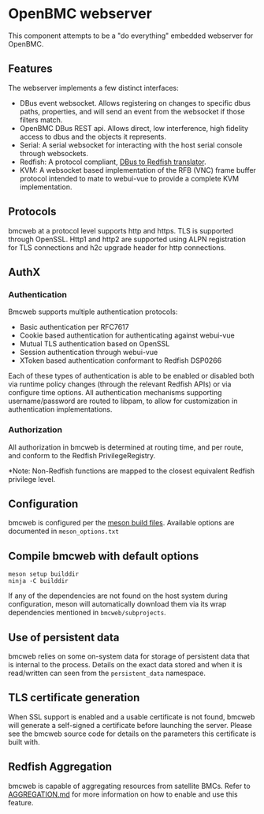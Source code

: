 # OpenBMC webserver

This component attempts to be a "do everything" embedded webserver for OpenBMC.

## Features

The webserver implements a few distinct interfaces:

- DBus event websocket. Allows registering on changes to specific dbus paths,
  properties, and will send an event from the websocket if those filters match.
- OpenBMC DBus REST api. Allows direct, low interference, high fidelity access
  to dbus and the objects it represents.
- Serial: A serial websocket for interacting with the host serial console
  through websockets.
- Redfish: A protocol compliant, [DBus to Redfish translator](Redfish.md).
- KVM: A websocket based implementation of the RFB (VNC) frame buffer protocol
  intended to mate to webui-vue to provide a complete KVM implementation.

## Protocols

bmcweb at a protocol level supports http and https. TLS is supported through
OpenSSL. Http1 and http2 are supported using ALPN registration for TLS
connections and h2c upgrade header for http connections.

## AuthX

### Authentication

Bmcweb supports multiple authentication protocols:

- Basic authentication per RFC7617
- Cookie based authentication for authenticating against webui-vue
- Mutual TLS authentication based on OpenSSL
- Session authentication through webui-vue
- XToken based authentication conformant to Redfish DSP0266

Each of these types of authentication is able to be enabled or disabled both via
runtime policy changes (through the relevant Redfish APIs) or via configure time
options. All authentication mechanisms supporting username/password are routed
to libpam, to allow for customization in authentication implementations.

### Authorization

All authorization in bmcweb is determined at routing time, and per route, and
conform to the Redfish PrivilegeRegistry.

\*Note: Non-Redfish functions are mapped to the closest equivalent Redfish
privilege level.

## Configuration

bmcweb is configured per the
[meson build files](https://mesonbuild.com/Build-options.html). Available
options are documented in `meson_options.txt`

## Compile bmcweb with default options

```ascii
meson setup builddir
ninja -C builddir
```

If any of the dependencies are not found on the host system during
configuration, meson will automatically download them via its wrap dependencies
mentioned in `bmcweb/subprojects`.

## Use of persistent data

bmcweb relies on some on-system data for storage of persistent data that is
internal to the process. Details on the exact data stored and when it is
read/written can seen from the `persistent_data` namespace.

## TLS certificate generation

When SSL support is enabled and a usable certificate is not found, bmcweb will
generate a self-signed a certificate before launching the server. Please see the
bmcweb source code for details on the parameters this certificate is built with.

## Redfish Aggregation

bmcweb is capable of aggregating resources from satellite BMCs. Refer to
[AGGREGATION.md](https://github.com/openbmc/bmcweb/blob/master/AGGREGATION.md)
for more information on how to enable and use this feature.
